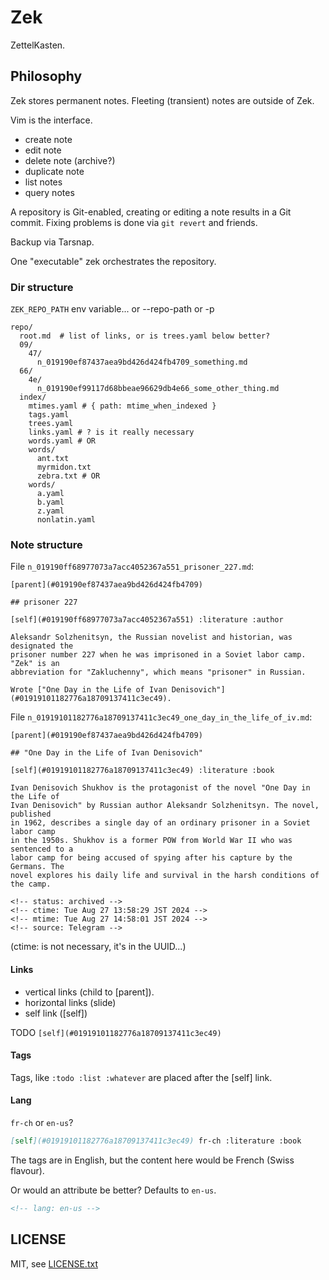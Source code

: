 
# Zek

ZettelKasten.


## Philosophy

Zek stores permanent notes. Fleeting (transient) notes are outside of Zek.

Vim is the interface.

* create note
* edit note
* delete note (archive?)
* duplicate note
* list notes
* query notes

A repository is Git-enabled, creating or editing a note results in a Git commit. Fixing problems is done via `git revert` and friends.

Backup via Tarsnap.

One "executable" zek orchestrates the repository.


### Dir structure

`ZEK_REPO_PATH` env variable... or --repo-path or -p

```
repo/
  root.md  # list of links, or is trees.yaml below better?
  09/
    47/
      n_019190ef87437aea9bd426d424fb4709_something.md
  66/
    4e/
      n_019190ef99117d68bbeae96629db4e66_some_other_thing.md
  index/
    mtimes.yaml # { path: mtime_when_indexed }
    tags.yaml
    trees.yaml
    links.yaml # ? is it really necessary
    words.yaml # OR
    words/
      ant.txt
      myrmidon.txt
      zebra.txt # OR
    words/
      a.yaml
      b.yaml
      z.yaml
      nonlatin.yaml
```

### Note structure

File `n_019190ff68977073a7acc4052367a551_prisoner_227.md`:
```
[parent](#019190ef87437aea9bd426d424fb4709)

## prisoner 227

[self](#019190ff68977073a7acc4052367a551) :literature :author

Aleksandr Solzhenitsyn, the Russian novelist and historian, was designated the
prisoner number 227 when he was imprisoned in a Soviet labor camp. "Zek" is an
abbreviation for "Zakluchenny", which means "prisoner" in Russian.

Wrote ["One Day in the Life of Ivan Denisovich"](#01919101182776a18709137411c3ec49).
```

File `n_01919101182776a18709137411c3ec49_one_day_in_the_life_of_iv.md`:
```
[parent](#019190ef87437aea9bd426d424fb4709)

## "One Day in the Life of Ivan Denisovich"

[self](#01919101182776a18709137411c3ec49) :literature :book

Ivan Denisovich Shukhov is the protagonist of the novel "One Day in the Life of
Ivan Denisovich" by Russian author Aleksandr Solzhenitsyn. The novel, published
in 1962, describes a single day of an ordinary prisoner in a Soviet labor camp
in the 1950s. Shukhov is a former POW from World War II who was sentenced to a
labor camp for being accused of spying after his capture by the Germans. The
novel explores his daily life and survival in the harsh conditions of the camp.

<!-- status: archived -->
<!-- ctime: Tue Aug 27 13:58:29 JST 2024 -->
<!-- mtime: Tue Aug 27 14:58:01 JST 2024 -->
<!-- source: Telegram -->
```

(ctime: is not necessary, it's in the UUID...)

#### Links

- vertical links (child to [parent]).
- horizontal links (slide)
- self link ([self])

TODO `[self](#01919101182776a18709137411c3ec49)`

#### Tags

Tags, like `:todo :list :whatever` are placed after the [self] link.


#### Lang

`fr-ch` or `en-us`?

```md
[self](#01919101182776a18709137411c3ec49) fr-ch :literature :book
```

The tags are in English, but the content here would be French (Swiss flavour).

Or would an attribute be better? Defaults to `en-us`.
```md
<!-- lang: en-us -->
```


## LICENSE

MIT, see [LICENSE.txt](LICENSE.txt)

